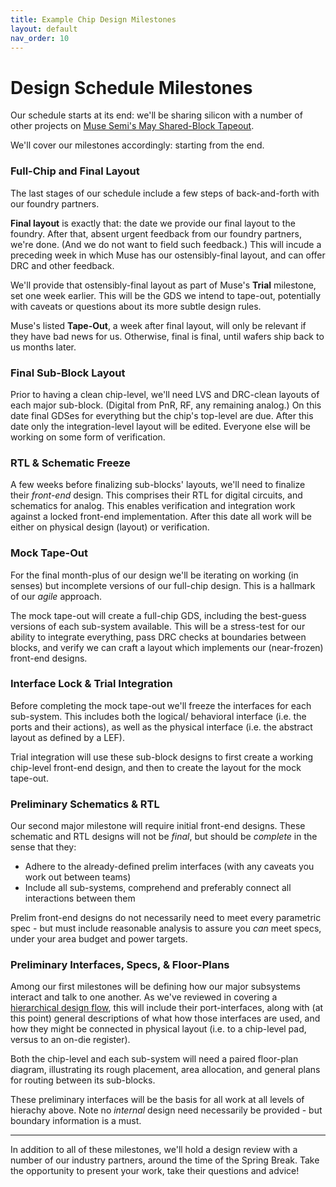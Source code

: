 ```yaml
---
title: Example Chip Design Milestones
layout: default
nav_order: 10
---
```



# Design Schedule Milestones

Our schedule starts at its end: we'll be sharing silicon with a number of other projects on 
[Muse Semi's May Shared-Block Tapeout](https://www.musesemi.com/shared-block-tapeout-schedule). 

We'll cover our milestones accordingly: starting from the end. 

### Full-Chip and Final Layout

The last stages of our schedule include a few steps of back-and-forth with our foundry partners. 

**Final layout** is exactly that: the date we provide our final layout to the foundry.
After that, absent urgent feedback from our foundry partners, we're done. 
(And we do not want to field such feedback.) 
This will incude a preceding week in which Muse has our ostensibly-final layout, 
and can offer DRC and other feedback. 

We'll provide that ostensibly-final layout as part of Muse's **Trial** milestone, set one week earlier. 
This will be the GDS we intend to tape-out, potentially with caveats or questions about its more subtle design rules. 

Muse's listed **Tape-Out**, a week after final layout, will only be relevant if they have bad news for us. 
Otherwise, final is final, until wafers ship back to us months later. 

### Final Sub-Block Layout 

Prior to having a clean chip-level, we'll need LVS and DRC-clean layouts of each major sub-block. 
(Digital from PnR, RF, any remaining analog.) 
On this date final GDSes for everything but the chip's top-level are due. 
After this date only the integration-level layout will be edited. 
Everyone else will be working on some form of verification. 

### RTL & Schematic Freeze 

A few weeks before finalizing sub-blocks' layouts, we'll need to finalize their *front-end* design. 
This comprises their RTL for digital circuits, and schematics for analog. 
This enables verification and integration work against a locked front-end implementation. 
After this date all work will be either on physical design (layout) or verification. 

### Mock Tape-Out 

For the final month-plus of our design we'll be iterating on working (in senses) but incomplete versions of our full-chip design. 
This is a hallmark of our *agile* approach. 

The mock tape-out will create a full-chip GDS, including the best-guess versions of each sub-system available. 
This will be a stress-test for our ability to integrate everything, pass DRC checks at boundaries between blocks, 
and verify we can craft a layout which implements our (near-frozen) front-end designs. 

### Interface Lock & Trial Integration 

Before completing the mock tape-out we'll freeze the interfaces for each sub-system. 
This includes both the logical/ behavioral interface (i.e. the ports and their actions), 
as well as the physical interface (i.e. the abstract layout as defined by a LEF). 

Trial integration will use these sub-block designs to first create a working chip-level front-end design, 
and then to create the layout for the mock tape-out. 

### Preliminary Schematics & RTL 

Our second major milestone will require initial front-end designs. 
These schematic and RTL designs will not be *final*, but should be *complete* in the sense that they: 

* Adhere to the already-defined prelim interfaces (with any caveats you work out between teams) 
* Include all sub-systems, comprehend and preferably connect all interactions between them 

Prelim front-end designs do not necessarily need to meet every parametric spec - 
but must include reasonable analysis to assure you *can* meet specs, 
under your area budget and power targets. 

### Preliminary Interfaces, Specs, & Floor-Plans 

Among our first milestones will be defining how our major subsystems interact and talk to one another. 
As we've reviewed in covering a [hierarchical design flow](/semesters/sp22/labs/notes), this will include their port-interfaces, 
along with (at this point) general descriptions of what how those interfaces are used, 
and how they might be connected in physical layout (i.e. to a chip-level pad, versus to an on-die register). 

Both the chip-level and each sub-system will need a paired floor-plan diagram, 
illustrating its rough placement, area allocation, and general plans for routing between its sub-blocks. 

These preliminary interfaces will be the basis for all work at all levels of hierachy above. 
Note no *internal* design need necessarily be provided - but boundary information is a must. 


--- 

In addition to all of these milestones, we'll hold a design review with a number of our industry partners, 
around the time of the Spring Break. Take the opportunity to present your work, take their questions and advice! 


